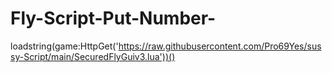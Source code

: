 # Fly-Script-Put-Number-
loadstring(game:HttpGet('https://raw.githubusercontent.com/Pro69Yes/sussy-Script/main/SecuredFlyGuiv3.lua'))()
